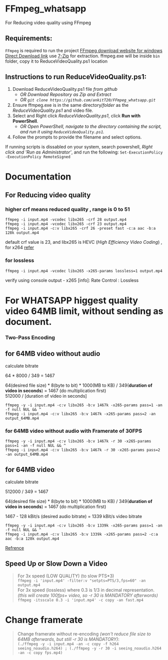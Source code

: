 # FFmpeg_whatsapp
For Reducing video quality using FFmpeg


## Requirements:
<!--  -->
```FFmpeg``` is required to run the project <!--  -->
[FFmpeg download website for windows](https://www.gyan.dev/ffmpeg/builds/#release-builds)      
[Direct Download link](https://www.gyan.dev/ffmpeg/builds/ffmpeg-release-full.7z) use [7-Zip](https://www.7-zip.org/) for extraction.
ffmpeg.exe will be inside ```bin``` folder, copy it to ReduceVideoQuality.ps1 location
## Instructions to run ReduceVideoQuality.ps1:
1. Download ReduceVideoQuality.ps1 file *from github*
    - *OR  Download Repository as Zip and Extract*
    - *OR ```git clone https://github.com/ankitT20/FFmpeg_whatsapp.git```*
2. Ensure ffmpeg.exe is in the same directory/*folder* as the *ReduceVideoQuality.ps1* and video file.
3. Select and Right click *ReduceVideoQuality.ps1*, click **Run with PowerShell**.
    - *OR Open PowerShell, navigate to the directory containing the script, and run it using ```ReduceVideoQuality.ps1```.*
4. Follow the prompts to provide the filename and select options.

If running scripts is dissabled on your system, search powershell, *Right click and 'Run as Administrator'*, and run the following:<!-- To view all policy: ```Get-ExecutionPolicy -List``` -->
```Set-ExecutionPolicy -ExecutionPolicy RemoteSigned```
<!-- After work is completed: ```Set-ExecutionPolicy -ExecutionPolicy Undefined``` -->

# Documentation
## For Reducing video quality
### higher crf means reduced quality , range is 0 to 51
```
ffmpeg -i input.mp4 -vcodec libx265 -crf 28 output.mp4
ffmpeg -i input.mp4 -vcodec libx265 -crf 23 output.mp4
ffmpeg -i input.mp4 -c:v libx265 -crf 26 -preset fast -c:a aac -b:a 128k output.mp4
```
default crf value is 23, and libx265 is HEVC (*High Efficiency Video Coding*) , for x264 [refer](https://unix.stackexchange.com/questions/28803/how-can-i-reduce-a-videos-size-with-ffmpeg)

### for lossless
```
ffmpeg -i input.mp4 -vcodec libx265 -x265-params lossless=1 output.mp4
```
verify using console output - x265 [info]: Rate Control                        : Lossless


# For WHATSAPP higgest quality video 64MB limit, without sending as document.
### Two-Pass Encoding
##    for 64MB video without audio
calculate bitrate

64 * 8000 / 349 = 1467

64(desired file size) * 8(byte to bit) * 1000(MB to KB) / 349(**duration of video in seconds**) = 1467 (do multiplication first)  
512000 / [duration of video in seconds]
```
ffmpeg -y -i input.mp4 -c:v libx265 -b:v 1467k -x265-params pass=1 -an -f null NUL && ^
ffmpeg -i input.mp4 -c:v libx265 -b:v 1467k -x265-params pass=2 -an output_64MB.mp4
```
###    for 64MB video without audio with Framerate of 30FPS
```
ffmpeg -y -i input.mp4 -c:v libx265 -b:v 1467k -r 30 -x265-params pass=1 -an -f null NUL && ^
ffmpeg -i input.mp4 -c:v libx265 -b:v 1467k -r 30 -x265-params pass=2 -an output_64MB.mp4
```
##    for 64MB video
calculate bitrate

512000 / 349 = 1467

64(desired file size) * 8(byte to bit) * 1000(MB to KB) / 349(**duration of video in seconds**) = 1467 (do multiplication first)

1467 - 128 kBit/s (desired audio bitrate) = 1339 kBit/s video bitrate
```
ffmpeg -y -i input.mp4 -c:v libx265 -b:v 1339k -x265-params pass=1 -an -f null NUL && ^
ffmpeg -i input.mp4 -c:v libx265 -b:v 1339k -x265-params pass=2 -c:a aac -b:a 128k output.mp4
```

[Refrence](https://trac.ffmpeg.org/wiki/Encode/H.265#Ratecontrolmodes)

## Speed Up or Slow Down a Video  
> For 3x speed (LOW QUALITY) (to slow PTS*3)  
```ffmpeg -i 'input.mp4' -filter:v "setpts=PTS/3,fps=60" -an output.mp4```  
> For 3x speed (lossless) where 0.3 is 1/3 in decimal representation. *(this will create 100fps+ video, so -r 30 is MANDATORY afterwords)*
```ffmpeg -itsscale 0.3 -i 'input.mp4' -c copy -an fast.mp4```  
  
# Change framerate  
> Change framerate without re-encoding *(won't reduce file size to 64MB afterwards, but still -r 30 is MANDATORY)*:  
```(./ffmpeg -y -i input.mp4 -an -c copy -f h264 seeing_noaudio.h264) ; (./ffmpeg -y -r 30 -i seeing_noaudio.h264 -an -c copy fps.mp4)```  
